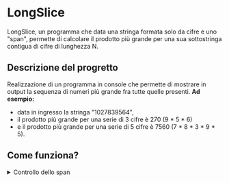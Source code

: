# LongSlice
LongSlice, un programma che data una stringa formata solo da cifre e uno "span", permette di calcolare il prodotto più grande per una sua sottostringa contigua di cifre di lunghezza N.

## Descrizione del progretto

Realizzazione di un programma in console che permette di mostrare in output la sequenza di numeri più grande fra tutte quelle presenti.
**Ad esempio:**

- data in ingresso la stringa "1027839564", 
- il prodotto più grande per una serie di 3 cifre è 270 (9 * 5 * 6)
- e il prodotto più grande per una serie di 5 cifre è 7560 (7 * 8 * 3 * 9 * 5).

## Come funziona?
  
<details>
<summary>Controllo dello span</summary>

```c#
    if (span > length){
        throw new System.ArgumentException();
    }
    if (span < 0){
        throw new System.ArgumentException();
    }
    if (span == 0){
        return 1;
    }
```

Questo pezzo di codice serve a verificare che un determinato span che ci arriva non sia minore di 0 o maggiore della lunghezza, in quel caso manda un errore, nel caso invece che lo span sia uguale a 0, a quel punto restituiamo 1
</details>
